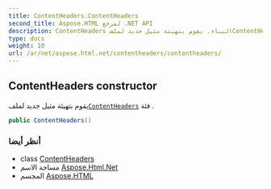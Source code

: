 ```yaml
---
title: ContentHeaders.ContentHeaders
second_title: Aspose.HTML لمرجع .NET API
description: ContentHeaders البناء. يقوم بتهيئة مثيل جديد لملفContentHeaders فئة .
type: docs
weight: 10
url: /ar/net/aspose.html.net/contentheaders/contentheaders/
---
```

## ContentHeaders constructor

يقوم بتهيئة مثيل جديد لملف[`ContentHeaders`](../) فئة .

```csharp
public ContentHeaders()
```

### أنظر أيضا

* class [ContentHeaders](../)
* مساحة الاسم [Aspose.Html.Net](../../contentheaders/)
* المجسم [Aspose.HTML](../../../)


